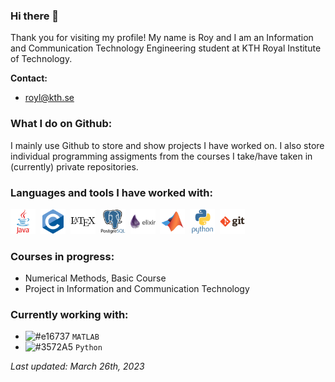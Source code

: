 ### Hi there 👋

<!--
**ruisnake/ruisnake** is a ✨ _special_ ✨ repository because its `README.md` (this file) appears on your GitHub profile.

Here are some ideas to get you started:

- 🔭 I’m currently working on ...
- 🌱 I’m currently learning ...
- 👯 I’m looking to collaborate on ...
- 🤔 I’m looking for help with ...
- 💬 Ask me about ...
- 📫 How to reach me: ...
- 😄 Pronouns: ...
- ⚡ Fun fact: ...
-->
<!-- is this a comment? -->
Thank you for visiting my profile! My name is Roy and I am an Information and Communication Technology Engineering student at KTH Royal Institute of Technology.  
  
**Contact:**
 - royl@kth.se

### What I do on Github:
I mainly use Github to store and show projects I have worked on. I also store individual programming assigments from the courses I take/have taken in (currently) private repositories.

### Languages and tools I have worked with:
<!-- [![My Skills](https://skillicons.dev/icons?i=java,c,latex,postgres,elixir,matlab&theme=light)](https://skillicons.dev) -->
<div>
  <img src="https://github.com/devicons/devicon/blob/master/icons/java/java-original-wordmark.svg" title="Java" alt="Java" width="40" height="40"/>&nbsp;
  <img src="https://github.com/devicons/devicon/blob/master/icons/c/c-original.svg" title="C" alt="C" width="40" height="40"/>&nbsp;
  <img src="https://github.com/devicons/devicon/blob/master/icons/latex/latex-original.svg" title="LaTeX" alt="LaTeX" width="40" height="40"/>&nbsp;
  <img src="https://github.com/devicons/devicon/blob/master/icons/postgresql/postgresql-original-wordmark.svg" title="PostgreSQL" alt="PostgreSQL" width="40" height="40"/>&nbsp;
  <img src="https://github.com/devicons/devicon/blob/master/icons/elixir/elixir-original-wordmark.svg" title="Elixir" alt="Elixir" width="40" height="40"/>&nbsp;
  <img src="https://github.com/devicons/devicon/blob/master/icons/matlab/matlab-original.svg" title="MATLAB" alt="MATLAB" width="40" height="40"/>&nbsp;
  <img src="https://github.com/devicons/devicon/blob/master/icons/python/python-original-wordmark.svg" title="Python" alt="Python" width="40" height="40"/>&nbsp;
  <img src="https://github.com/devicons/devicon/blob/master/icons/git/git-original-wordmark.svg" title="Git" alt="Git" width="40" height="40"/>&nbsp;
  
<div>

### Courses in progress:
 - Numerical Methods, Basic Course
 - Project in Information and Communication Technology

### Currently working with:
 <!--- ![#b07219](https://placehold.co/15x15/b07219/b07219.png) `Java`-->
 <!--- ![#e38c00](https://placehold.co/15x15/e38c00/e38c00.png) `SQL`-->
 <!--- ![#6e4a7e](https://placehold.co/15x15/6e4a7e/6e4a7e.png) `Elixir`-->
 - ![#e16737](https://placehold.co/15x15/e16737/e16737.png) `MATLAB`
 - ![#3572A5](https://placehold.co/15x15/3572A5/3572A5.png) `Python`

*Last updated: March 26th, 2023*
